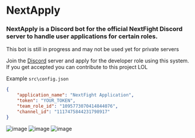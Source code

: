 # NextApply

### NextApply is a Discord bot for the official NextFight Discord server to handle user applications for certain roles.
This bot is still in progress and may not be used yet for private servers

Join the [Discord](https://discord.gg/ZXvGT8uMD3) server and apply for the developer role using this system.
If you get accepted you can contribute to this project LOL

Example `src\config.json`
```json
{
	"application_name": "NextFight Application",
	"token": "YOUR_TOKEN",
	"team_role_id": "1095773070414844076",
	"channel_id": "1117475844231798917"
}
```


![image](https://cdn.discordapp.com/attachments/1052241511795937381/1117774875977863178/image.png)
![image](https://media.discordapp.net/attachments/1052241511795937381/1118186496357310494/image.png?width=657&height=670)
![image](https://media.discordapp.net/attachments/1052241511795937381/1118186477428428870/image.png?width=857&height=458)



